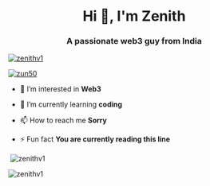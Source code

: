 <h1 align="center">Hi 👋, I'm Zenith</h1>
<h3 align="center">A passionate web3 guy from India</h3>

<p align="left"> <a href="https://github.com/ryo-ma/github-profile-trophy"><img src="https://github-profile-trophy.vercel.app/?username=zenithv1" alt="zenithv1" /></a> </p>

<p align="left"> <a href="https://twitter.com/zun50" target="blank"><img src="https://img.shields.io/twitter/follow/zun50?logo=twitter&style=for-the-badge" alt="zun50" /></a> </p>

- 👀 I’m interested in **Web3**

- 🌱 I’m currently learning **coding**

- 📫 How to reach me **Sorry**

- ⚡ Fun fact **You are currently reading this line**

<p>&nbsp;<img align="center" src="https://github-readme-stats.vercel.app/api?username=zenithv1&show_icons=true&locale=en" alt="zenithv1" /></p>

<p><img align="center" src="https://github-readme-streak-stats.herokuapp.com/?user=zenithv1&" alt="zenithv1" /></p>
